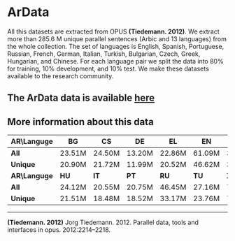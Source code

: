 # ArData



All this datasets are extracted from OPUS **(Tiedemann. 2012)**. We extract more than 285.6 M unique parallel sentences (Arbic and 13 languages) from the whole collection. The set of languages is English, Spanish, Portuguese, Russian, French, German, Italian, Turkish, Bulgarian, Czech, Greek, Hungarian, and Chinese.  For each language pair we split the data into 80% for training, 10% development, and 10% test. We make these datasets available to the research community.

## The ArData data is available [here](https://drive.google.com/drive/folders/1H_JMfzn3MKZ7Ta0hutzQqkSq5TlZfOin?usp=sharing)



## More information about this data

| **AR\Languge** | BG | CS | DE | EL | EN | ES |FR|
| ------  | ------ | ------- | ------ | ----  | ------ | ------- | ------- | 
| **All**      | 23.51M | 24.50M | 13.20M | 22.86M| 61.09M | 34.63M |  51.14M |       
| **Unique**      | 20.90M | 21.72M | 11.99M | 20.52M| 46.62M | 31.52M | 42.05M |
|  **AR\Languge**  | **HU** | **IT** | **PT** | **RU** | **TU** |**ZH** |&nbsp;&nbsp;&nbsp;**--** |
| **All**          | 24.12M | 20.55M |20.75M | 46.45M | 27.16M| 7.91M |&nbsp;&nbsp;&nbsp;--|
| **Unique**       | 21.51M | 18.48M | 18.52M | 33.17M | 23.76M | 7.38M |&nbsp;&nbsp;&nbsp;--|

---

**(Tiedemann. 2012)** Jorg Tiedemann. 2012. Parallel data, tools and interfaces in opus. 2012:2214–2218.
